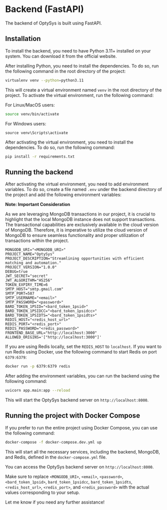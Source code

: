 # Backend (FastAPI)

The backend of OptySys is built using FastAPI.

## Installation

To install the backend, you need to have Python 3.11+ installed on your system. You can download it from the official website.

After installing Python, you need to install the dependencies. To do so, run the following command in the root directory of the project:

```bash
virtualenv venv --python=python3.11
```

This will create a virtual environment named `venv` in the root directory of the project. To activate the virtual environment, run the following command:

For Linux/MacOS users:

```bash
source venv/bin/activate
```

For Windows users:

```shell
source venv\Scripts\activate
```

After activating the virtual environment, you need to install the dependencies. To do so, run the following command:

```bash
pip install -r requirements.txt
```

## Running the backend

After activating the virtual environment, you need to add environment variables. To do so, create a file named `.env` under the backend directory of the project and add the following environment variables:

**Note: Important Consideration**

As we are leveraging MongoDB transactions in our project, it is crucial to highlight that the local MongoDB instance does not support transactions. The transactional capabilities are exclusively available in the cloud version of MongoDB. Therefore, it is imperative to utilize the cloud version of MongoDB to ensure seamless functionality and proper utilization of transactions within the project.

```env
MONGODB_URI="<MONGODB_URI>"
PROJECT_NAME="OptySys"
PROJECT_DESCRIPTION="Streamlining opportunities with efficient matching and automation."
PROJECT_VERSION="1.0.0"
DEBUG=true
JWT_SECRET="secret"
JWT_ALGORITHM="HS256"
TOKEN_EXPIRY_TIME=6
SMTP_HOST="smtp.gmail.com"
SMTP_PORT=587
SMTP_USERNAME="<email>"
SMTP_PASSWORD="<password>"
BARD_TOKEN_1PSID="<bard_token_1psid>"
BARD_TOKEN_1PSIDCC="<bard_token_1psidcc>"
BARD_TOKEN_1PSIDTS="<bard_token_1psidts>"
REDIS_HOST="<redis_host_url>"
REDIS_PORT="<redis_port>"
REDIS_PASSWORD="<redis_password>"
FRONTEND_BASE_URL="http://localhost:3000"
ALLOWED_ORIGINS='["http://localhost:3000"]'
```

If you are using Redis locally, set the `REDIS_HOST` to `localhost`. If you want to run Redis using Docker, use the following command to start Redis on port `6379:6379`:

```bash
docker run -p 6379:6379 redis
```

After adding the environment variables, you can run the backend using the following command:

```bash
uvicorn app.main:app --reload
```

This will start the OptySys backend server on `http://localhost:8000`.

## Running the project with Docker Compose

If you prefer to run the entire project using Docker Compose, you can use the following command:

```bash
docker-compose -f docker-compose.dev.yml up
```

This will start all the necessary services, including the backend, MongoDB, and Redis, defined in the `docker-compose.yml` file.

You can access the OptySys backend server on `http://localhost:8000`.

Make sure to replace `<MONGODB_URI>`, `<email>`, `<password>`, `<bard_token_1psid>`, `bard_token_1psidcc`, `bard_token_1psidts`, `<redis_host_url>`, `<redis_port>`, and `<redis_password>` with the actual values corresponding to your setup.

Let me know if you need any further assistance!

